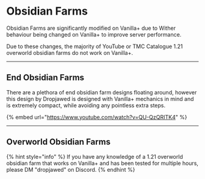 # Obsidian Farms

Obsidian Farms are significantly modified on Vanilla+ due to Wither behaviour being changed on Vanilla+ to improve server performance.

Due to these changes, the majority of YouTube or TMC Catalogue 1.21 overworld obsidian farms do not work on Vanilla+.

***

## End Obsidian Farms

There are a plethora of end obsidian farm designs floating around, however this design by Dropjawed is designed with Vanilla+ mechanics in mind and is extremely compact, while avoiding any pointless extra steps.

{% embed url="https://www.youtube.com/watch?v=QU-QzQRITK4" %}

***

## Overworld Obsidian Farms

{% hint style="info" %}
If you have any knowledge of a 1.21 overworld obsidian farm that works on Vanilla+ and has been tested for multiple hours, please DM "dropjawed" on Discord.
{% endhint %}
